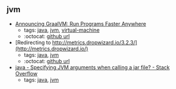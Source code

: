 jvm 
---
* [Announcing GraalVM: Run Programs Faster Anywhere](https://blogs.oracle.com/developers/announcing-graalvm)
    * tags: [java](../tags/java.md), [jvm](../tags/jvm.md), [virtual-machine](../tags/virtual-machine.md)
    * :octocat: [github url](https://github.com/oracle/graal)
* [Redirecting to http://metrics.dropwizard.io/3.2.3/](http://metrics.dropwizard.io/)
    * tags: [java](../tags/java.md), [jvm](../tags/jvm.md)
    * :octocat: [github url](https://github.com/dropwizard/metrics)
* [java - Specifying JVM arguments when calling a jar file? - Stack Overflow](https://stackoverflow.com/questions/5891123/specifying-jvm-arguments-when-calling-a-jar-file)
    * tags: [java](../tags/java.md), [jvm](../tags/jvm.md)
